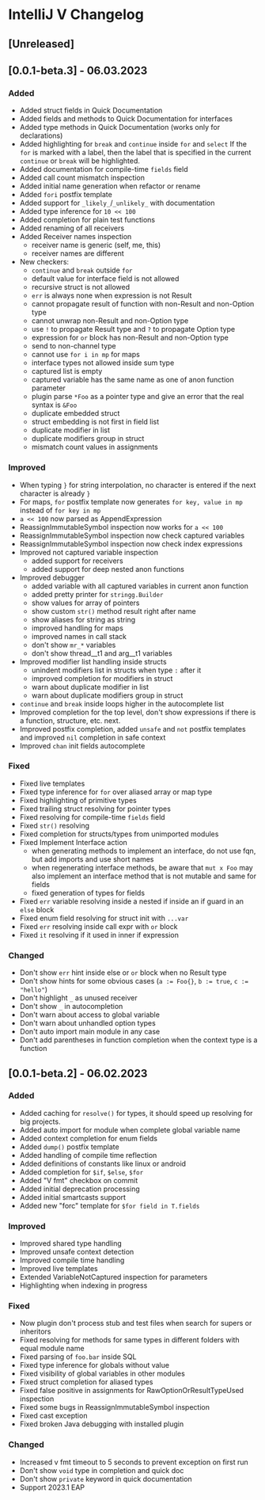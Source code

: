 # IntelliJ V Changelog

## [Unreleased]

## [0.0.1-beta.3] - 06.03.2023

### Added

- Added struct fields in Quick Documentation
- Added fields and methods to Quick Documentation for interfaces
- Added type methods in Quick Documentation (works only for declarations)
- Added highlighting for `break` and `continue` inside `for` and `select`
  If the `for` is marked with a label, then the label that is specified in
  the current `continue` or `break` will be highlighted.
- Added documentation for compile-time `fields` field
- Added call count mismatch inspection
- Added initial name generation when refactor or rename
- Added `fori` postfix template
- Added support for `_likely_`/`_unlikely_` with documentation
- Added type inference for `10 << 100`
- Added completion for plain test functions
- Added renaming of all receivers
- Added Receiver names inspection
  - receiver name is generic (self, me, this)
  - receiver names are different
- New checkers:
    - `continue` and `break` outside `for`
    - default value for interface field is not allowed
    - recursive struct is not allowed
    - `err` is always none when expression is not Result
    - cannot propagate result of function with non-Result and non-Option type
    - cannot unwrap non-Result and non-Option type
    - use `!` to propagate Result type and `?` to propagate Option type
    - expression for `or` block has non-Result and non-Option type
    - send to non-channel type
    - cannot use `for i in mp` for maps
    - interface types not allowed inside sum type
    - captured list is empty
    - captured variable has the same name as one of anon function parameter
    - plugin parse `*Foo` as a pointer type and give an error that the real syntax is `&Foo`
    - duplicate embedded struct
    - struct embedding is not first in field list
    - duplicate modifier in list
    - duplicate modifiers group in struct
    - mismatch count values in assignments

### Improved

- When typing `}` for string interpolation, no character is entered if the next character is already `}`
- For maps, `for` postfix template now generates `for key, value in mp` instead of `for key in mp`
- `a << 100` now parsed as AppendExpression
- ReassignImmutableSymbol inspection now works for `a << 100`
- ReassignImmutableSymbol inspection now check captured variables
- ReassignImmutableSymbol inspection now check index expressions
- Improved not captured variable inspection
    - added support for receivers
    - added support for deep nested anon functions
- Improved debugger
    - added variable with all captured variables in current anon function
    - added pretty printer for `stringg.Builder`
    - show values for array of pointers
    - show custom `str()` method result right after name
    - show aliases for string as string
    - improved handling for maps
    - improved names in call stack
    - don't show `mr_*` variables
    - don't show thread__t1 and arg__t1 variables
- Improved modifier list handling inside structs
    - unindent modifiers list in structs when type `:` after it
    - improved completion for modifiers in struct
    - warn about duplicate modifier in list
    - warn about duplicate modifiers group in struct
- `continue` and `break` inside loops higher in the autocomplete list
- Improved completion for the top level, don't show expressions if there is a function, structure, etc. next.
- Improved postfix completion, added `unsafe` and `not` postfix templates and improved `nil` completion in safe context
- Improved `chan` init fields autocomplete

### Fixed

- Fixed live templates
- Fixed type inference for `for` over aliased array or map type
- Fixed highlighting of primitive types
- Fixed trailing struct resolving for pointer types
- Fixed resolving for compile-time `fields` field
- Fixed `str()` resolving
- Fixed completion for structs/types from unimported modules
- Fixed Implement Interface action
    - when generating methods to implement an interface, do not use fqn, but add imports and use short names
    - when regenerating interface methods, be aware that `mut x Foo` may also implement an interface method that is not
      mutable and same for fields
    - fixed generation of types for fields
- Fixed `err` variable resolving inside a nested if inside an if guard in an `else` block
- Fixed enum field resolving for struct init with `...var`
- Fixed `err` resolving inside call expr with `or` block
- Fixed `it` resolving if it used in inner if expression

### Changed

- Don't show `err` hint inside else or `or` block when no Result type
- Don't show hints for some obvious cases (`a := Foo{}`, `b := true`, `c := "hello"`)
- Don't highlight `_` as unused receiver
- Don't show `_` in autocompletion
- Don't warn about access to global variable
- Don't warn about unhandled option types
- Don't auto import main module in any case
- Don't add parentheses in function completion when the context type is a function

## [0.0.1-beta.2] - 06.02.2023

### Added

- Added caching for `resolve()` for types, it should speed up resolving for big projects.
- Added auto import for module when complete global variable name
- Added context completion for enum fields
- Added `dump()` postfix template
- Added handling of compile time reflection
- Added definitions of constants like linux or android
- Added completion for `$if`, `$else`, `$for`
- Added "V fmt" checkbox on commit
- Added initial deprecation processing
- Added initial smartcasts support
- Added new "forc" template for `$for field in T.fields`

### Improved

- Improved shared type handling
- Improved unsafe context detection
- Improved compile time handling
- Improved live templates
- Extended VariableNotCaptured inspection for parameters
- Highlighting when indexing in progress

### Fixed

- Now plugin don't process stub and test files when search for supers or inheritors
- Fixed resolving for methods for same types in different folders with equal module name
- Fixed parsing of `foo.bar` inside SQL
- Fixed type inference for globals without value
- Fixed visibility of global variables in other modules
- Fixed struct completion for aliased types
- Fixed false positive in assignments for RawOptionOrResultTypeUsed inspection
- Fixed some bugs in ReassignImmutableSymbol inspection
- Fixed cast exception
- Fixed broken Java debugging with installed plugin

### Changed

- Increased v fmt timeout to 5 seconds to prevent exception on first run
- Don't show `void` type in completion and quick doc
- Don't show `private` keyword in quick documentation
- Support 2023.1 EAP
